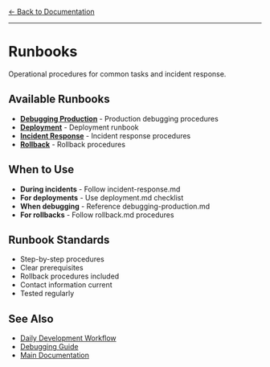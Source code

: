 [← Back to Documentation](../README.md)

---

# Runbooks

Operational procedures for common tasks and incident response.

## Available Runbooks

- **[Debugging Production](debugging-production.md)** - Production debugging procedures
- **[Deployment](deployment.md)** - Deployment runbook
- **[Incident Response](incident-response.md)** - Incident response procedures
- **[Rollback](rollback.md)** - Rollback procedures

## When to Use

- **During incidents** - Follow incident-response.md
- **For deployments** - Use deployment.md checklist
- **When debugging** - Reference debugging-production.md
- **For rollbacks** - Follow rollback.md procedures

## Runbook Standards

- Step-by-step procedures
- Clear prerequisites
- Rollback procedures included
- Contact information current
- Tested regularly

## See Also

- [Daily Development Workflow](../guides/workflows/daily-development.md)
- [Debugging Guide](../../CLAUDE.md#arrow-chain-root-cause-analysis)
- [Main Documentation](../README.md)